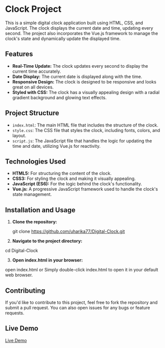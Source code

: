 # Clock Project

This is a simple digital clock application built using HTML, CSS, and JavaScript. The clock displays the current date and time, updating every second. The project also incorporates the Vue.js framework to manage the clock's state and dynamically update the displayed time.

## Features

- **Real-Time Update:** The clock updates every second to display the current time accurately.
- **Date Display:** The current date is displayed along with the time.
- **Responsive Design:** The clock is designed to be responsive and looks great on all devices.
- **Styled with CSS:** The clock has a visually appealing design with a radial gradient background and glowing text effects.

## Project Structure

- `index.html`: The main HTML file that includes the structure of the clock.
- `style.css`: The CSS file that styles the clock, including fonts, colors, and layout.
- `script.js`: The JavaScript file that handles the logic for updating the time and date, utilizing Vue.js for reactivity.

## Technologies Used

- **HTML5:** For structuring the content of the clock.
- **CSS3:** For styling the clock and making it visually appealing.
- **JavaScript (ES6):** For the logic behind the clock's functionality.
- **Vue.js:** A progressive JavaScript framework used to handle the clock's state management.

## Installation and Usage

1. **Clone the repository:**
   
   git clone https://github.com/uharika77/Digital-Clock.git

2. **Navigate to the project directory:**

cd Digital-Clock

3. **Open index.html in your browser:**

open index.html
or
Simply double-click index.html to open it in your default web browser.

## Contributing

If you'd like to contribute to this project, feel free to fork the repository and submit a pull request. You can also open issues for any bugs or feature requests.

## Live Demo

[Live Demo]()
